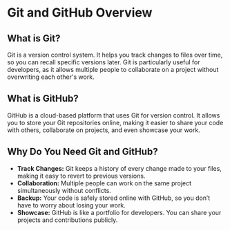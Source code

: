 # Git and GitHub Overview

## What is Git?

Git is a version control system. It helps you track changes to files over time, so you can recall specific versions later. Git is particularly useful for developers, as it allows multiple people to collaborate on a project without overwriting each other's work.

## What is GitHub?

GitHub is a cloud-based platform that uses Git for version control. It allows you to store your Git repositories online, making it easier to share your code with others, collaborate on projects, and even showcase your work.

## Why Do You Need Git and GitHub?

- **Track Changes:** Git keeps a history of every change made to your files, making it easy to revert to previous versions.
- **Collaboration:** Multiple people can work on the same project simultaneously without conflicts.
- **Backup:** Your code is safely stored online with GitHub, so you don’t have to worry about losing your work.
- **Showcase:** GitHub is like a portfolio for developers. You can share your projects and contributions publicly.
